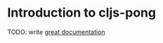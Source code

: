 # Introduction to cljs-pong

TODO: write [great documentation](http://jacobian.org/writing/great-documentation/what-to-write/)
